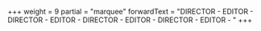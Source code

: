 +++
weight = 9
partial = "marquee"
forwardText = "DIRECTOR - EDITOR - DIRECTOR - EDITOR - DIRECTOR - EDITOR - DIRECTOR - EDITOR - "
+++

